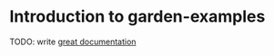 # Introduction to garden-examples

TODO: write [great documentation](http://jacobian.org/writing/what-to-write/)
